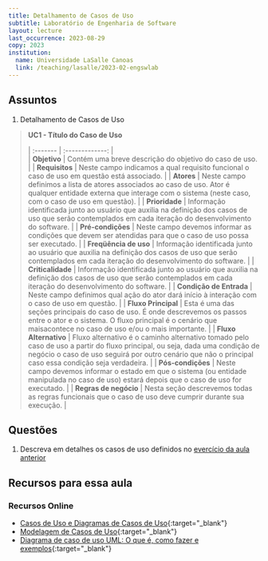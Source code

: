 ```yaml
---
title: Detalhamento de Casos de Uso
subtitle: Laboratório de Engenharia de Software
layout: lecture
last_occurrence: 2023-08-29
copy: 2023
institution:
  name: Universidade LaSalle Canoas
  link: /teaching/lasalle/2023-02-engswlab
---
```


<style>
td { border: solid thin #022; padding: 10px 15px 5px 15px; vertical-align: top; }
</style>

## Assuntos

1. Detalhamento de Casos de Uso
> **UC1 - Título do Caso de Uso**
>
>| :------- | :-------------: |  
| **Objetivo** | Contém uma breve descrição do objetivo do caso de uso. |
| **Requisitos** | Neste campo indicamos a qual requisito funcional o caso de uso em questão está associado. |
| **Atores** | Neste campo definimos a lista de atores associados ao caso de uso. Ator é qualquer entidade externa que interage com o sistema (neste caso, com o caso de uso em questão). |
| **Prioridade** | Informação identificada junto ao usuário que auxilia na definição dos casos de uso que serão contemplados em cada iteração do desenvolvimento do software. |
| **Pré-condições** | Neste campo devemos informar as condições que devem ser atendidas para que o caso de uso possa ser executado. |
| **Freqüência de uso** | Informação identificada junto ao usuário que auxilia na definição dos casos de uso que serão contemplados em cada iteração do desenvolvimento do software. |
| **Criticalidade** | Informação identificada junto ao usuário que auxilia na definição dos casos de uso que serão contemplados em cada iteração do desenvolvimento do software. |
| **Condição de Entrada** | Neste campo definimos qual ação do ator dará início à interação com o caso de uso em questão. |
| **Fluxo Principal** | Esta é uma das seções principais do caso de uso. É onde descrevemos os passos entre o ator e o sistema. O fluxo principal é o cenário que maisacontece no caso de uso e/ou o mais importante. |
| **Fluxo Alternativo** | Fluxo alternativo é o caminho alternativo tomado pelo caso de uso a partir do fluxo principal, ou seja, dada uma condição de negócio o caso de uso seguirá por outro cenário que não o principal caso essa condição seja verdadeira. |
| **Pós-condições** | Neste campo devemos informar o estado em que o sistema (ou entidade manipulada no caso de uso) estará depois que o caso de uso for executado. |
| **Regras de negócio** | Nesta seção descrevemos todas as regras funcionais que o caso de uso deve cumprir durante sua execução. |

## Questões

1. Descreva em detalhes os casos de uso definidos no [evercício da aula anterior](lecture-03#questões)

## Recursos para essa aula

### Recursos Online

* [Casos de Uso e Diagramas de Casos de Uso](https://edisciplinas.usp.br/pluginfile.php/3720765/course/section/857581/Aula02_CasosDeUso.pdf){:target="\_blank"}
* [Modelagem de Casos de Uso](https://www.ic.unicamp.br/~ariadne/mc436/1s2013/cap02-1-mar2013-1.pdf){:target="\_blank"}
* [Diagrama de caso de uso UML: O que é, como fazer e exemplos](https://www.lucidchart.com/pages/pt/diagrama-de-caso-de-uso-uml){:target="\_blank"}
